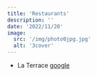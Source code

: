 ```yaml
---
title: 'Restaurants'
description: ''
date: '2022/11/20'
image:
  src: '/img/photo0jpg.jpg'
  alt: '3cover'
---
```


- La Terrace [google](https://www.google.com/search?client=firefox-b-1-d&tbs=lf:1,lf_ui:9&tbm=lcl&q=najac+restaurants&rflfq=1&num=10&rldimm=3557027578751872766&ved=2ahUKEwiyl6iDyb77AhWhJEQIHXvlAjMQu9QIegQIFhAJ#rlfi=hd:;si:3557027578751872766;mv:[[44.2336338,2.0468644],[44.1894553,1.9666907000000002]];tbs:lrf:!1m4!1u3!2m2!3m1!1e1!1m4!1u5!2m2!5m1!1sgcid_3french_1restaurant!1m4!1u5!2m2!5m1!1sgcid_3pizza_1restaurant!1m4!1u2!2m2!2m1!1e1!2m1!1e2!2m1!1e5!2m1!1e3!3sIAEqAkZS,lf:1,lf_ui:9)
